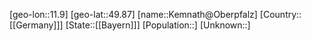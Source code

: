 ﻿---
location: [49.87,11.9]
type: City
tags:
- geo/City


SpocWebEntityId: 31383
isDeleted: false
confidential: public

---
[geo-lon::11.9]
[geo-lat::49.87]
[name::Kemnath@Oberpfalz]
[Country::[[Germany]]]
[State::[[Bayern]]]
[Population::]
[Unknown::]

